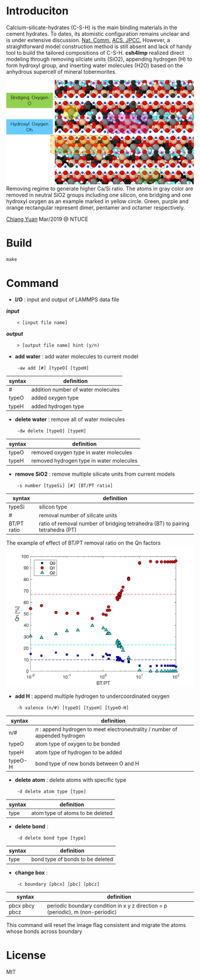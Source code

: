 # Introduciton
Calcium-silicate-hydrates (C-S-H) is the main binding materials in the cement hydrates. To dates, its atomistic configuration remains unclear and is under extensive discussion. [Nat. Comm.](https://doi.org/10.1038/ncomms5960) [ACS. JPCC.](https://doi.org/10.1021/acs.jpcc.7b02439) However, a straightforward model construction method is still absent and lack of handy tool to build the tailored compositions of C-S-H. __csh4lmp__ realized direct modeling through removing silciate units (SiO2), appending hydrogen (H) to form hydroxyl group, and inserting water molecules (H2O) based on the anhydrous supercell of mineral tobermorites. 

![Removal Regime](/image/Removal.png)
Removing regime to generate higher Ca/Si ratio. The atoms in gray color are removed in neutral SiO2 groups including one silicon, one bridging and one hydroxyl oxygen as an example marked in yellow circle. Green, purple and orange rectangular represent dimer, pentamer and octamer respectively.

[Chiang Yuan](www.linkedin.com/in/yuanchiang) Mar/2019 @ NTUCE

# Build

```
make
```

# Command

- __I/O__ : input and output of LAMMPS data file

**_input_**
```
	< [input file name]
```
**_output_**
```
	> [output file name] hint (y/n)
```
- __add water__ : add water molecules to current model

```
	-aw add [#] [typeO] [typeH]        
```
syntax | definition
------ | ----------
\# | addition number of water molecules
typeO | added oxygen type
typeH | added hydrogen type

- __delete water__ : remove all of water molecules
```
	-dw delete [typeO] [typeH]
```
syntax | definition
------ | ----------
typeO | removed oxygen type in water molecules
typeH | removed hydrogen type in water molecules

- __remove SiO2__ : remove multiple silicate units from current models
```
	-s number [typeSi] [#] [BT/PT ratio]
```
syntax | definition
------ | ----------
typeSi | silicon type
\# | removal number of silicate units
BT/PT ratio | ratio of removal number of bridging tetrahedra (BT) to pairing tetrahedra (PT)

The example of effect of BT/PT removal ratio on the Qn factors
![BT/PT](/image/1.57.jpg)


- __add H__ : append multiple hydrogen to undercoordinated oxygen
```
	-h valence (n/#) [typeO] [typeH] [typeO-H] 
```
syntax | definition
------ | ----------
n/\# | _n_ : append hydrogen to meet electroneutrality / number of appended hydrogen
typeO | atom type of oxygen to be bonded
typeH | atom type of hydrogen to be added
typeO-H | bond type of new bonds between O and H

- __delete atom__ : delete atoms with specific type
```
	-d delete atom type [type]
```
syntax | definition
------ | ----------
type | atom type of atoms to be deleted
- __delete bond__ :
```
	-d delete bond type [type]                 
```
syntax | definition
------ | ----------
type | bond type of bonds to be deleted
- __change box__ :
```
	-c boundary [pbcx] [pbc] [pbcz]                 
```
syntax | definition
------ | ----------
pbcx pbcy pbcz | periodic boundary condition in x y z direction = p (periodic), m (non-periodic)

This command will reset the image flag consistent and migrate the atoms whose bonds across boundary
# License
MIT
